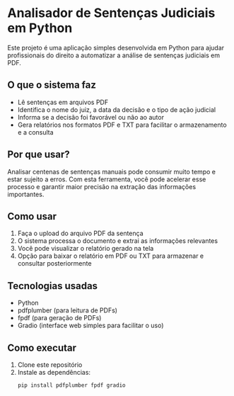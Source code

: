 # Analisador de Sentenças Judiciais em Python

Este projeto é uma aplicação simples desenvolvida em Python para ajudar profissionais do direito a automatizar a análise de sentenças judiciais em PDF.

## O que o sistema faz

- Lê sentenças em arquivos PDF
- Identifica o nome do juiz, a data da decisão e o tipo de ação judicial
- Informa se a decisão foi favorável ou não ao autor
- Gera relatórios nos formatos PDF e TXT para facilitar o armazenamento e a consulta

## Por que usar?

Analisar centenas de sentenças manuais pode consumir muito tempo e estar sujeito a erros. Com esta ferramenta, você pode acelerar esse processo e garantir maior precisão na extração das informações importantes.

## Como usar

1. Faça o upload do arquivo PDF da sentença
2. O sistema processa o documento e extrai as informações relevantes
3. Você pode visualizar o relatório gerado na tela
4. Opção para baixar o relatório em PDF ou TXT para armazenar e consultar posteriormente

## Tecnologias usadas

- Python
- pdfplumber (para leitura de PDFs)
- fpdf (para geração de PDFs)
- Gradio (interface web simples para facilitar o uso)

## Como executar

1. Clone este repositório
2. Instale as dependências:
   ```bash
   pip install pdfplumber fpdf gradio
